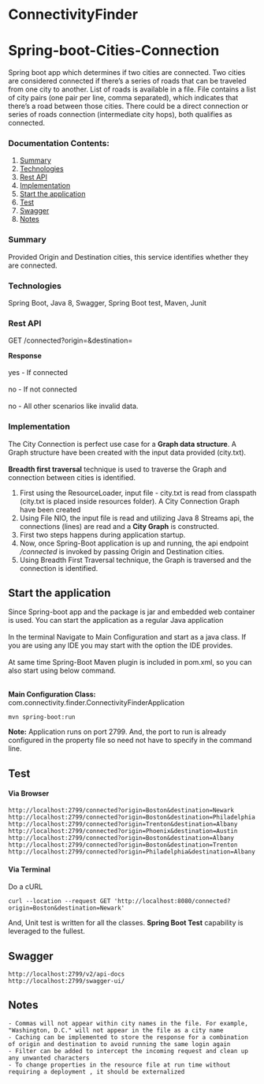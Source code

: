 # ConnectivityFinder
 
# Spring-boot-Cities-Connection
Spring boot app which determines if two cities are connected. Two cities are considered connected if there’s a series of roads that can be traveled from one city to another.
List of roads is available in a file.
File contains a list of city pairs (one pair per line, comma separated), which indicates that there’s a road between those cities.
There could be a direct connection or series of roads connection (intermediate city hops), both qualifies as connected.

### Documentation Contents:
1. [Summary](#summary)
2. [Technologies](#technologies) 
3. [Rest API](#rest-api)
4. [Implementation](#implementation)
5. [Start the application](#start-the-application)
6. [Test](#test)
7. [Swagger](#swagger)
8. [Notes](#notes)


### Summary
Provided Origin and Destination cities, this service identifies whether they are connected. 

### Technologies
Spring Boot, Java 8, Swagger, Spring Boot test, Maven, Junit

### Rest API
GET /connected?origin=<origin-city>&destination=<destination-city>

**Response**<br></br>
yes - If connected<br></br>
no - If not connected<br></br>
no - All other scenarios like invalid data. 

### Implementation
The City Connection is perfect use case for a **Graph data structure**. A Graph structure have been created with the input data provided (city.txt).<br></br> 
**Breadth first traversal** technique is used to traverse the Graph and connection between cities is identified.
 
1. First using the ResourceLoader, input file - city.txt is read from classpath (city.txt is placed inside resources folder). A City Connection Graph have been created 
2. Using File NIO, the input file is read and utilizing Java 8 Streams api, the connections (lines) are read and a **City Graph** is constructed.
3. First two steps happens during application startup.
4. Now, once Spring-Boot application is up and running, the api endpoint _/connected_ is invoked by passing Origin and Destination cities.
5. Using Breadth First Traversal technique, the Graph is traversed and the connection is identified. 

## Start the application
Since Spring-boot app and the package is jar and embedded web container is used. You can start the application as a regular Java application<br></br>
In the terminal Navigate to Main Configuration and start as a java class. If you are using any IDE you may start with the option the IDE provides.<br></br>
At same time Spring-Boot Maven plugin is included in pom.xml, so you can also start using below command.<br></br>

**Main Configuration Class:** com.connectivity.finder.ConnectivityFinderApplication

```
mvn spring-boot:run
```
**Note:** Application runs on port 2799. And, the port to run is already configured in the property file so need not have to specify in the command line. 

## Test
#### Via Browser
```
http://localhost:2799/connected?origin=Boston&destination=Newark
http://localhost:2799/connected?origin=Boston&destination=Philadelphia
http://localhost:2799/connected?origin=Trenton&destination=Albany
http://localhost:2799/connected?origin=Phoenix&destination=Austin
http://localhost:2799/connected?origin=Boston&destination=Albany
http://localhost:2799/connected?origin=Boston&destination=Trenton
http://localhost:2799/connected?origin=Philadelphia&destination=Albany
```
#### Via Terminal 
Do a cURL
```
curl --location --request GET 'http://localhost:8080/connected?origin=Boston&destination=Newark'
```

And, Unit test is written for all the classes. **Spring Boot Test** capability is leveraged to the fullest.

## Swagger
```
http://localhost:2799/v2/api-docs
http://localhost:2799/swagger-ui/
```

## Notes
```
- Commas will not appear within city names in the file. For example, "Washington, D.C." will not appear in the file as a city name
- Caching can be implemented to store the response for a combination of origin and destination to avoid running the same login again
- Filter can be added to intercept the incoming request and clean up any unwanted characters 
- To change properties in the resource file at run time without requiring a deployment , it should be externalized

```
